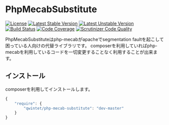 # PhpMecabSubstitute

[![License](https://poser.pugx.org/qwintet/php-mecab-substitute/license.svg)](https://packagist.org/packages/qwintet/php-mecab-substitute)
[![Latest Stable Version](https://poser.pugx.org/qwintet/php-mecab-substitute/v/stable.svg)](https://packagist.org/packages/qwintet/php-mecab-substitute)
[![Latest Unstable Version](https://poser.pugx.org/qwintet/php-mecab-substitute/v/unstable.svg)](https://packagist.org/packages/qwintet/php-mecab-substitute)  
[![Build Status](https://scrutinizer-ci.com/g/motoyan-qwt/PhpMecabSubstitute/badges/build.png?b=master)](https://scrutinizer-ci.com/g/motoyan-qwt/PhpMecabSubstitute/build-status/master)
[![Code Coverage](https://scrutinizer-ci.com/g/motoyan-qwt/PhpMecabSubstitute/badges/coverage.png?b=master)](https://scrutinizer-ci.com/g/motoyan-qwt/PhpMecabSubstitute/?branch=master)
[![Scrutinizer Code Quality](https://scrutinizer-ci.com/g/motoyan-qwt/PhpMecabSubstitute/badges/quality-score.png?b=master)](https://scrutinizer-ci.com/g/motoyan-qwt/PhpMecabSubstitute/?branch=master)

PhpMecabSubstituteはphp-mecabがapacheでsegmentation faultを起こして困っている人向けの代替ライブラリです。
composerを利用していればphp-mecabを利用しているコードを一切変更することなく利用することが出来ます。

## インストール

composerを利用してインストールします。

```js
{
    "require": {
        "qwintet/php-mecab-substitute": "dev-master"
    }
}
```
